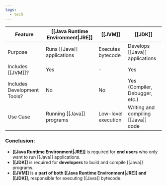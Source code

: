 ```yaml
---
tags:
  - tech
---
```



| **Feature**                 | **[[Java Runtime Environment\|JRE]]** | **[[JVM]]**         | **[[JDK]]**                         |
| --------------------------- | ------------------------------------- | ------------------- | ----------------------------------- |
| Purpose                     | Runs [[Java]] applications            | Executes bytecode   | Develops [[Java]] applications      |
| Includes [[JVM]]?           | Yes                                   | -                   | Yes                                 |
| Includes Development Tools? | No                                    | No                  | Yes (Compiler, Debugger, etc.)      |
| Use Case                    | Running [[Java]] programs             | Low-level execution | Writing and compiling [[Java]] code |

### **Conclusion:**
- **[[Java Runtime Environment|JRE]]** is required for **end users** who only want to run [[Java]] applications.
- **[[JDK]]** is required for **developers** to build and compile [[Java]] programs.
- **[[JVM]]** is a **part of both [[Java Runtime Environment|JRE]] and [[JDK]]**, responsible for executing [[Java]] bytecode.